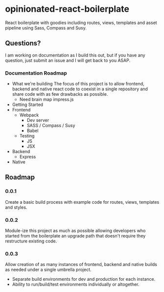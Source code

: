 # opinionated-react-boilerplate
React boilerplate with goodies including routes, views, templates and asset pipeline using Sass, Compass and Susy.

## Questions?
I am working on documentation as I build this out, but if you have any question, just submit an issue and I will get back to you ASAP.

### Documentation Roadmap
- What we're building
  The focus of this project is to allow frontend, backend and native react code to coexist in a single repository and share code with as few drawbacks as possible.
  - Need brain map impress.js
- Getting Started
- Frontend
  - Webpack
    - Dev server
    - SASS / Compass / Susy
    - Babel
  - Testing
    - JS
    - JSX
- Backend
  - Express
- Native

## Roadmap

### 0.0.1
Create a basic build process with example code for routes, views, templates and styles.

### 0.0.2
Module-ize this project as much as possible allowing developers who started from the boilerplate an upgrade path that doesn't require they restructure existing code.

### 0.0.3
Allow creation of as many instances of frontend, backend and native builds as needed under a single umbrella project.
- Separate build environments for dev and production for each instance.
- Ability to run/build/test environments individually or altogether.